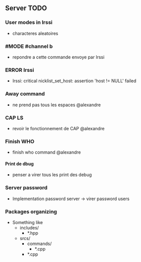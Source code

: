 ## Server TODO

### User modes in Irssi
- characteres aleatoires

### #MODE #channel b
- repondre a cette commande envoye par Irssi

### ERROR Irssi
- Irssi: critical nicklist_set_host: assertion 'host != NULL' failed

### Away command
- ne prend pas tous les espaces @alexandre

### CAP LS
- revoir le fonctionnement de CAP @alexandre 

### Finish WHO
- finish who command @alexandre

#### Print de dbug
- penser a virer tous les print des debug

### Server password 
- Implementation password server -> virer password users

### Packages organizing
- Something like
  - includes/
    - *.hpp
  - srcs/ 
    - commands/
      - *.cpp
    - *.cpp